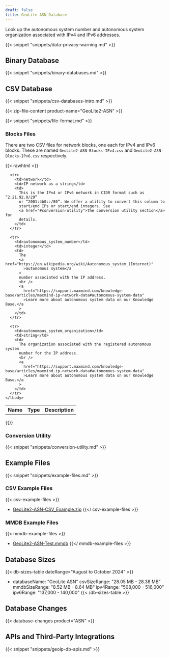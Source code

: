```yaml
---
draft: false
title: GeoLite ASN Database
---
```


Look up the autonomous system number and autonomous system organization
associated with IPv4 and IPv6 addresses.

{{< snippet "snippets/data-privacy-warning.md" >}}

## Binary Database

{{< snippet "snippets/binary-databases.md" >}}

## CSV Database

{{< snippet "snippets/csv-databases-intro.md" >}}

{{< zip-file-content product-name="GeoLite2-ASN" >}}

{{< snippet "snippets/file-format.md" >}}

### Blocks Files

There are two CSV files for network blocks, one each for IPv4 and IPv6 blocks.
These are named `GeoLite2-ASN-Blocks-IPv4.csv` and
`GeoLite2-ASN-Blocks-IPv6.csv` respectively.

{{< rawhtml >}}

<div class="table">
  <table>
    <tbody>
      <tr>
        <th>Name</th>
        <th>Type</th>
        <th>Description</th>
      </tr>

      <tr>
        <td>network</td>
        <td>IP network as a string</td>
        <td>
          This is the IPv4 or IPv6 network in CIDR format such as “2.21.92.0/29”
          or “2001:4b0::/80”. We offer a utility to convert this column to
          start/end IPs or start/end integers. See
          <a href="#conversion-utility">the conversion utility section</a> for
          details.
        </td>
      </tr>

      <tr>
        <td>autonomous_system_number</td>
        <td>integer</td>
        <td>
          The
          <a href="https://en.wikipedia.org/wiki/Autonomous_system_(Internet)"
            >autonomous system</a
          >
          number associated with the IP address.
          <br />
          <a
            href="https://support.maxmind.com/knowledge-base/articles/maxmind-ip-network-data#autonomous-system-data"
            >Learn more about autonomous system data on our Knowledge Base.</a
          >
        </td>
      </tr>

      <tr>
        <td>autonomous_system_organization</td>
        <td>string</td>
        <td>
          The organization associated with the registered autonomous system
          number for the IP address.
          <br />
          <a
            href="https://support.maxmind.com/knowledge-base/articles/maxmind-ip-network-data#autonomous-system-data"
            >Learn more about autonomous system data on our Knowledge Base.</a
          >
        </td>
      </tr>
    </tbody>
  </table>
</div>
{{</ rawhtml >}}

### Conversion Utility

{{< snippet "snippets/conversion-utility.md" >}}

## Example Files

{{< snippet "snippets/example-files.md" >}}

### CSV Example Files

{{< csv-example-files >}}

- [GeoLite2-ASN-CSV_Example.zip](/static/GeoLite2-ASN-CSV_Example.zip)
  {{</ csv-example-files >}}

### MMDB Example Files

{{< mmdb-example-files >}}

- [GeoLite2-ASN-Test.mmdb](https://github.com/maxmind/MaxMind-DB/blob/main/test-data/GeoLite2-ASN-Test.mmdb)
  {{</ mmdb-example-files >}}

## Database Sizes

<!-- prettier-ignore-start -->

{{< db-sizes-table dateRange="August to October 2024" >}}
- databaseName: "GeoLite ASN"
  csvSizeRange: "28.05 MB - 28.38 MB"
  mmdbSizeRange: "8.52 MB - 8.64 MB"
  ipv4Range: "508,000 - 516,000"
  ipv6Range: "137,000 - 140,000"
{{< /db-sizes-table >}}

<!-- prettier-ignore-end -->

## Database Changes

{{< database-changes product="ASN" >}}

## APIs and Third-Party Integrations

{{< snippet "snippets/geoip-db-apis.md" >}}
